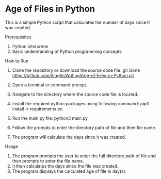 # Age of Files in Python
This is a simple Python script that calculates the number of days since it was created.

Prerequisites

1. Python interpreter
2. Basic understanding of Python programming concepts

How to Run
1. Clone the repository or download the source code file.
git clone https://github.com/SinghIsWriting/Age-of-Files-in-Python.git

2. Open a terminal or command prompt.
3. Navigate to the directory where the source code file is located.
4. Install the required python packages using following command:
pip3 install -r requirements.txt

5. Run the main.py file:
python3 main.py

6. Follow the prompts to enter the directory path of file and then file name.
7. The program will calculate the days since it was created.

Usage
1. The program prompts the user to enter the full directory path of file and then prompts to enter the file name.
2. It then calculates the days since the file was created.
3. The program displays the calculated age of file in day(s).
